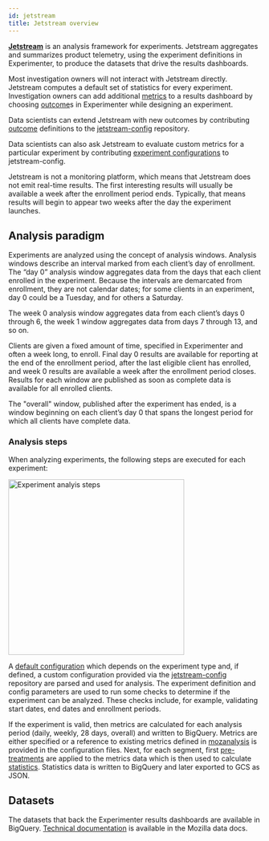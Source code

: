 ```yaml
---
id: jetstream
title: Jetstream overview
---
```


**[Jetstream]** is an analysis framework for experiments.
Jetstream aggregates and summarizes product telemetry,
using the experiment definitions in Experimenter,
to produce the datasets that drive the results dashboards.

Most investigation owners will not interact with Jetstream directly.
Jetstream computes a default set of statistics for every experiment.
Investigation owners can add additional [metrics] to a results dashboard by choosing
[outcome]s in Experimenter while designing an experiment.

Data scientists can extend Jetstream with new outcomes by contributing
[outcome] definitions
to the [jetstream-config] repository.

Data scientists can also ask Jetstream to evaluate custom metrics for a particular experiment
by contributing [experiment configurations]
to jetstream-config.

Jetstream is not a monitoring platform,
which means that Jetstream does not emit real-time results.
The first interesting results will usually be available
a week after the enrollment period ends.
Typically, that means results will begin to appear 
two weeks after the day the experiment launches.

## Analysis paradigm

Experiments are analyzed using the concept of analysis windows. Analysis
windows describe an interval marked from each client’s day of
enrollment. The “day 0” analysis window aggregates data from the days
that each client enrolled in the experiment. Because the intervals are
demarcated from enrollment, they are not calendar dates; for some
clients in an experiment, day 0 could be a Tuesday, and for others a
Saturday.

The week 0 analysis window aggregates data from each client’s days 0
through 6, the week 1 window aggregates data from days 7 through 13, and
so on.

Clients are given a fixed amount of time, specified in Experimenter and
often a week long, to enroll. Final day 0 results are available for
reporting at the end of the enrollment period, after the last eligible
client has enrolled, and week 0 results are available a week after the
enrollment period closes. Results for each window are published as soon
as complete data is available for all enrolled clients.

The "overall" window, published after the experiment has ended, is a
window beginning on each client’s day 0 that spans the longest period
for which all clients have complete data.

### Analysis steps

When analyzing experiments, the following steps are executed for each experiment:

<img src="/img/jetstream/analysis-steps.png" alt="Experiment analyis steps" width="350"/>

A [default configuration](https://github.com/mozilla/jetstream/tree/main/jetstream/config)
which depends on the experiment type and, if defined, a custom configuration
provided via the [jetstream-config] repository are parsed and used for analysis.
The experiment definition and config parameters are used to run some checks
to determine if the experiment can be analyzed. These checks include, for example,
validating start dates, end dates and enrollment periods.

If the experiment is valid, then metrics are calculated for each analysis period
(daily, weekly, 28 days, overall) and written to BigQuery. Metrics are either
specified or a reference to existing metrics defined in [mozanalysis](https://github.com/mozilla/mozanalysis)
is provided in the configuration files. Next, for each segment, first
[pre-treatments](https://github.com/mozilla/jetstream/blob/main/jetstream/pre_treatment.py)
are applied to the metrics data which is then used to calculate
[statistics](https://github.com/mozilla/jetstream/blob/main/jetstream/statistics.py).
Statistics data is written to BigQuery and later exported to GCS as JSON. 

## Datasets

The datasets that back the Experimenter results dashboards
are available in BigQuery.
[Technical documentation][jetstream-dtmo]
is available in the Mozilla data docs.

[experiment configurations]: configuration.md
[jetstream]: https://github.com/mozilla/jetstream
[jetstream-config]: https://github.com/mozilla/jetstream-config
[jetstream-dtmo]: https://docs.telemetry.mozilla.org/datasets/jetstream.html
[metrics]: metrics.md
[outcome]: outcomes.md
